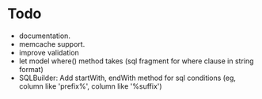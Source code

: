 Todo
================

* documentation.
* memcache support.
* improve validation
* let model where() method takes (sql fragment for where clause in string format)
* SQLBuilder: Add startWith, endWith method for sql conditions (eg, column like 'prefix%', column like '%suffix')
